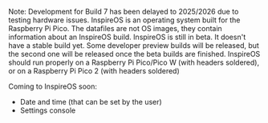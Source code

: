 Note: Development for Build 7 has been delayed to 2025/2026 due to testing hardware issues.
InspireOS is an operating system built for the Raspberry Pi Pico.
The datafiles are not OS images, they contain information about an InspireOS build.
InspireOS is still in beta. It doesn't have a stable build yet. Some developer preview builds will be released, but the second one will be released once the beta builds are finished.
InspireOS should run properly on a Raspberry Pi Pico/Pico W (with headers soldered), or on a Raspberry Pi Pico 2 (with headers soldered)

Coming to InspireOS soon:
- Date and time (that can be set by the user)
- Settings console
